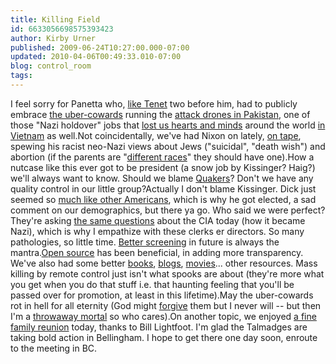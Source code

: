 ```yaml
---
title: Killing Field
id: 6633056698575393423
author: Kirby Urner
published: 2009-06-24T10:27:00.000-07:00
updated: 2010-04-06T00:49:33.010-07:00
blog: control_room
tags: 
---
```


I feel sorry for Panetta who, [like Tenet](http://controlroom.blogspot.com/2007/11/more-comments-on-news.html) two before him, had to publicly embrace [the uber-cowards](http://www.boston.com/bostonglobe/editorial_opinion/oped/articles/2010/02/12/what_would_errol_flynn_think/) running the [attack drones in Pakistan](http://news.bbc.co.uk/2/hi/south_asia/8115814.stm), one of those "Nazi holdover" jobs that [lost us hearts and minds](http://worldgame.blogspot.com/2009/10/sir-no-sir-movie-review.html) around the world [in Vietnam](http://www.nabble.com/Logic-from-Rhetoric--td17499145.html) as well.Not coincidentally, we've had Nixon on lately, [on tape](http://www.cbsnews.com/video/watch/?id=5108093n), spewing his racist neo-Nazi views about Jews ("suicidal", "death wish") and abortion (if the parents are "[different races](http://mybizmo.blogspot.com/2009/03/more-on-race.html)" they should have one).How a nutcase like this ever got to be president (a snow job by Kissinger? Haig?) we'll always want to know.  Should we blame [Quakers](http://mybizmo.blogspot.com/2008/12/quaker-business.html)?  Don't we have any quality control in our little group?Actually I don't blame Kissinger. Dick just seemed so [much like other Americans](http://controlroom.blogspot.com/2006/02/history-is-surreal.html), which is why he got elected, a sad comment on our demographics, but there ya go.  Who said we were perfect?They're asking [the same questions](http://controlroom.blogspot.com/2006/01/crime-scene-pakistan.html) about the CIA today (how it became Nazi), which is why I empathize with these clerks er directors.  So many pathologies, so little time.  [Better screening](http://controlroom.blogspot.com/2008/09/paved-over-past.html) in future is always the mantra.[Open source](http://controlroom.blogspot.com/2006/06/control-rooms.html) has been beneficial, in adding more transparency.  We've also had some better [books](http://controlroom.blogspot.com/2007/02/surge.html), [blogs](http://worldgame.blogspot.com/2004/10/busy-day.html), [movies](http://controlroom.blogspot.com/2007/11/good-shepherd.html)... other resources.  Mass killing by remote control just isn't what spooks are about (they're more what you get when you do that stuff i.e. that haunting feeling that you'll be passed over for promotion, at least in this lifetime).May the uber-cowards rot in hell for all eternity (God might [forgive](http://mybizmo.blogspot.com/2006/10/forgiveness.html) them but I never will -- but then I'm a [throwaway mortal](http://controlroom.blogspot.com/2006/09/this-land-is-your-land-movie-review_28.html) so who cares).On another topic, we enjoyed [a fine family reunion](http://mybizmo.blogspot.com/2009/06/family-gathering.html) today, thanks to Bill Lightfoot.  I'm glad the Talmadges are taking bold action in Bellingham.  I hope to get there one day soon, enroute to the meeting in BC.